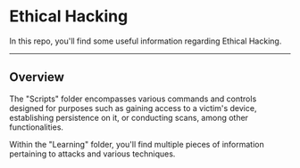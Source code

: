 # Ethical Hacking
In this repo, you'll find some useful information regarding Ethical Hacking. 

***

## Overview
The "Scripts" folder encompasses various commands and controls designed for purposes such as gaining access to a victim's device, establishing persistence on it, or conducting scans, among other functionalities.

Within the "Learning" folder, you'll find multiple pieces of information pertaining to attacks and various techniques.
